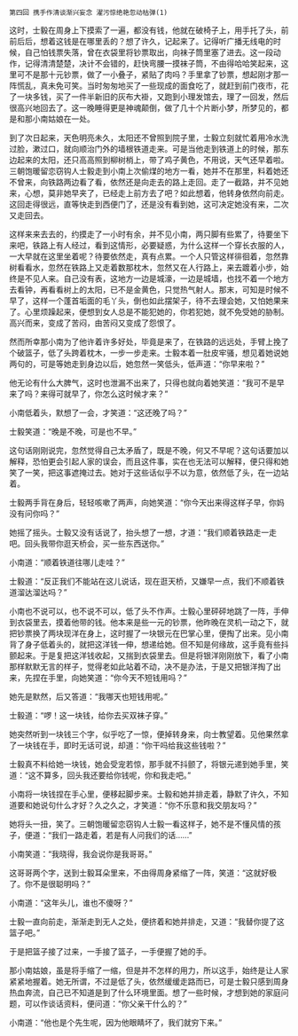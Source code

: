     第四回 携手作清谈渐兴妄念 濯污惊绝艳忽动枯弹(1) 

   这时，士毅在周身上下摸索了一遍，都没有钱，他就在破椅子上，用手托了头，前前后后，想着这钱是在哪里丢的？想了许久，记起来了。记得听广播无线电的时候，自己怕钱票失落，曾在衣袋里将钞票取出，向袜子筒里塞了进去。这一段动作，记得清清楚楚，决计不会错的，赶快弯腰一摸袜子筒，不由得哈哈笑起来，这里可不是那十元钞票，做了一小叠子，紧贴了肉吗？手里拿了钞票，想起刚才那一阵慌乱，真未免可笑。当时匆匆地买了一些现成的面食吃了，就赶到前门夜市，花了一块多钱，买了一件半新旧的灰布大褂，又跑到小理发馆去，理了一回发，然后很高兴地回去了。这一晚睡得更是神魂颠倒，做了几十个片断小梦，所梦见的，都是和那小南姑娘在一处。

   到了次日起来，天色明亮未久，太阳还不曾照到院子里，士毅立刻就忙着用冷水洗过脸，漱过口，就向顺治门外的墙根铁道走来。可是当他走到铁道上的时候，那东边起来的太阳，还只高高照到柳树梢上，带了鸡子黄色，不用说，天气还早着啦。三朝饱暖留恋窃钩人士毅走到小南上次偷煤的地方一看，她并不在那里，料着她还不曾来，向铁路两边看了看，依然还是向走去的路上走回。走了一截路，并不见她来，心想，莫非她早夹了，已经走上前方去了吧？如此想着，他转身依然向前走。这回走得很远，直等快走到西便门了，还是没有看到她，这可决定她没有来，二次又走回去。

   这样来来去去的，约摸走了一小时有余，并不见小南，两只脚有些累了，待要坐下来吧，铁路上有人经过，看到这情形，必要疑惑，为什么这样一个穿长衣服的人，一大早就在这里坐着呢？待要依然走，真有点累。一个人只管这样徘徊着，忽然靠树看看水，忽然在铁路上又走着数那枕木，忽然又在人行路上，来去踱着小步，始终是不见人来。自己没有表，这地方一边是城濠，一边是城墙，也找不着一个地方去看钟，再看看树上的太阳，已不是金黄色，只觉热气射人。那末，可知是时候不早了，这样一个蓬首垢面的毛丫头，倒也如此摆架子，待不去理会她，又怕她果来了。心里烦躁起来，便想到女人总是不能犯她的，你若犯她，就不免受她的胁制。高兴而来，变成了苦闷，由苦闷又变成了怨恨了。

   然而所幸那小南为了他许着许多好处，毕竟是来了，在铁路的远远处，手臂上挽了个破篮子，低了头跨着枕木，一步一步走来。士毅本着一肚皮牢骚，想见着她说她两句的，可是等她走到身边以后，她忽然一笑低头，低声道：“你早来啦？”

   他无论有什么大脾气，这时也泄漏不出来了，只得也就向着她笑道：“我可不是早来了吗？来得可就早了，你怎么这时候才来？”

   小南低着头，默想了一会，才笑道：“这还晚了吗？”

   士毅笑道：“晚是不晚，可是也不早。”

   这句话刚刚说完，忽然觉得自己太矛盾了，既是不晚，何又不早呢？这句话要加以解释，恐怕更会引起人家的误会，而且这件事，实在也无法可以解释，便只得和她笑了一笑，把这事遮掩过去。她对于这些话似乎不以为意，依然低了头，在一边站着。

   士毅两手背在身后，轻轻咳嗽了两声，向她笑道：“你今天出来得这样子早，你妈没有问你吗？”

   她摇了摇头。士毅又没有话说了，抬头想了一想，才道：“我们顺着铁路走一走吧。回头我带你逛天桥会，买一些东西送你。”

   小南道：“顺着铁道往哪儿走哇？”

   士毅道：“反正我们不能站在这儿说话，现在逛天桥，又嫌早一点，我们不顺着铁道溜达溜达吗？”

   小南也不说可以，也不说不可以，低了头不作声。士毅心里砰砰地跳了一阵，手伸到衣袋里去，摸着他带的钱。他本来是些一元的钞票，他昨晚在灵机一动之下，就把钞票换了两块现洋在身上，这时握了一块银元在巴掌心里，便掏了出来。见小南背了身子低着头的，就把这洋钱一伸，想递给她。但不知是何缘故，这手竟有些抖颤起来。于是复把这洋钱收起，又揣到衣袋里去。但是将银洋刚刚放下，看了小南那样默默无言的样子，觉得老如此站着不动，决不是办法，于是又把银洋掏了出来，先捏在手里，向她笑道：“你今天不短钱用吗？”

   她先是默然，后又答道：“我哪天也短钱用呢。”

   士毅道：“啰！这一块钱，给你去买双袜子穿。”

   她突然听到一块钱三个字，似乎吃了一惊，便掉转身来，向士教望着。见他果然拿了一块钱在手，即时无话可说，却道：“你干吗给我这些钱啦？”

   士毅真不料给她一块钱，她会受宠若惊，那手就不抖颤了，将银元递到她手里，笑道：“这不算多，回头我还要给你钱呢，你和我走吧。”

   小南将一块钱捏在手心里，便移起脚步来。士毅和她并排走着，静默了许久，不知道要和她说句什么才好？久之久之，才笑道：“你不乐意和我交朋友吗？”

   她将头一扭，笑了。三朝饱暖留恋窃钩人士毅一看这样子，她不是不懂风情的孩子，便道：“我们一路走着，若是有人问我们的话……”

   小南笑道：“我晓得，我会说你是我哥哥。”

   这哥哥两个字，送到士毅耳朵里来，不由得周身紧缩了一阵，笑道：“这就好极了。你不是很聪明吗？”

   小南道：“这年头儿，谁也不傻呀？”

   士毅一直向前走，渐渐走到无人之处，便挤着和她并排走，又道：“我替你提了这篮子吧。”

   于是把篮子接了过来，一手接了篮子，一手便握了她的手。

   那小南姑娘，虽是将手缩了一缩，但是并不怎样的用力，所以这手，始终是让人家紧紧地握着。她无所谓，不过是低了头，依然缓缓走路而已，可是士毅只感到周身热血奔流，自己已不知道是到了什么环境里面。想了一些时候，才想到她的家庭问题，可以作谈话资料，便问道：“你父亲干什么的？”

   小南道：“他也是个先生呢，因为他眼睛坏了，我们就穷下来。”

